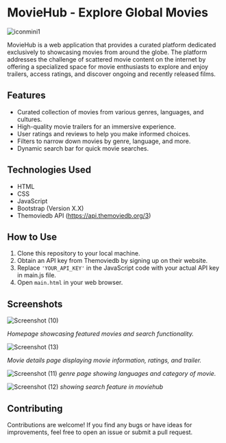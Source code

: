 # MovieHub - Explore Global Movies

![iconmini1](https://github.com/munagalasandeep99/project-FRT/assets/129391713/3b58b54e-eded-4efe-a23a-de9da953a107)

MovieHub is a web application that provides a curated platform dedicated exclusively to showcasing movies from around the globe. The platform addresses the challenge of scattered movie content on the internet by offering a specialized space for movie enthusiasts to explore and enjoy trailers, access ratings, and discover ongoing and recently released films.

## Features

- Curated collection of movies from various genres, languages, and cultures.
- High-quality movie trailers for an immersive experience.
- User ratings and reviews to help you make informed choices.
- Filters to narrow down movies by genre, language, and more.
- Dynamic search bar for quick movie searches.

## Technologies Used

- HTML
- CSS
- JavaScript
- Bootstrap (Version X.X)
- Themoviedb API (https://api.themoviedb.org/3)

## How to Use

1. Clone this repository to your local machine.
2. Obtain an API key from Themoviedb by signing up on their website.
3. Replace `'YOUR_API_KEY'` in the JavaScript code with your actual API key in main.js file.
4. Open `main.html` in your web browser.

## Screenshots

![Screenshot (10)](https://github.com/munagalasandeep99/project-FRT/assets/129391713/d2226329-017f-4bd4-9dcf-28b5eb262777)

_Homepage showcasing featured movies and search functionality._

![Screenshot (13)](https://github.com/munagalasandeep99/project-FRT/assets/129391713/f8850629-706f-4e45-bea2-b90979650ec0)

_Movie details page displaying movie information, ratings, and trailer._

![Screenshot (11)](https://github.com/munagalasandeep99/project-FRT/assets/129391713/b294c5ac-1e43-49c3-a3cf-e1f8166000e4)
_genre page showing languages and category of movie._

![Screenshot (12)](https://github.com/munagalasandeep99/project-FRT/assets/129391713/adfe4e23-698e-4d12-9fa8-83c34114549c)
_showing search feature in moviehub_
## Contributing

Contributions are welcome! If you find any bugs or have ideas for improvements, feel free to open an issue or submit a pull request.

